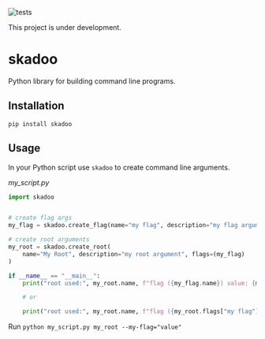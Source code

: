 ![tests](https://github.com/cnpls/skadoo/workflows/tests/badge.svg)

This project is under development.

# skadoo

Python library for building command line programs.

## Installation

`pip install skadoo`

## Usage

In your Python script use `skadoo` to create command line arguments.

_my_script.py_
```py
import skadoo


# create flag args
my_flag = skadoo.create_flag(name="my flag", description="my flag argument")

# create root arguments
my_root = skadoo.create_root(
    name="My Root", description="my root argument", flags=(my_flag)
)

if __name__ == "__main__":
    print("root used:", my_root.name, f"flag ({my_flag.name}) value: {my_flag.value}")

    # or

    print("root used:", my_root.name, f"flag ({my_root.flags["my flag"].flag}) value: {my_root.flags["my flag"].value}")
```

Run `python my_script.py my_root --my-flag="value"`
